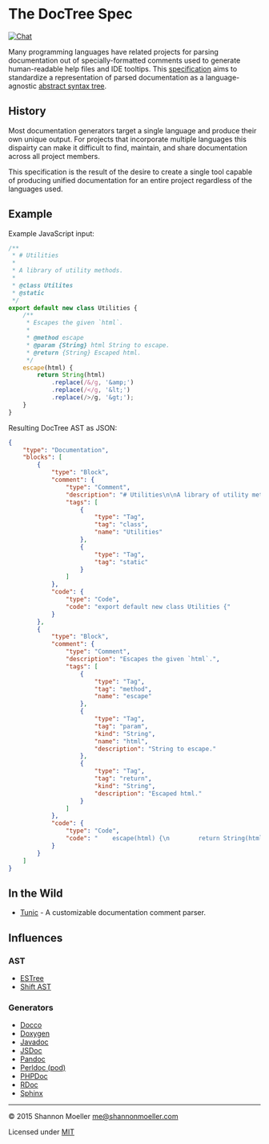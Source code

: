 # The DocTree Spec

[![Chat][gitter-img]][gitter-url]

Many programming languages have related projects for parsing documentation out of specially-formatted comments used to generate human-readable help files and IDE tooltips. This [specification][spec] aims to standardize a representation of parsed documentation as a language-agnostic [abstract syntax tree][ast].

[ast]: https://en.wikipedia.org/wiki/Abstract_syntax_tree
[spec]: https://github.com/togajs/doctree/blob/master/spec.idl

## History

Most documentation generators target a single language and produce their own unique output. For projects that incorporate multiple languages this dispairty can make it difficult to find, maintain, and share documentation across all project members.

This specification is the result of the desire to create a single tool capable of producing unified documentation for an entire project regardless of the languages used.

## Example

Example JavaScript input:

```js
/**
 * # Utilities
 *
 * A library of utility methods.
 *
 * @class Utilites
 * @static
 */
export default new class Utilities {
    /**
     * Escapes the given `html`.
     *
     * @method escape
     * @param {String} html String to escape.
     * @return {String} Escaped html.
     */
    escape(html) {
        return String(html)
            .replace(/&/g, '&amp;')
            .replace(/</g, '&lt;')
            .replace(/>/g, '&gt;');
    }
}
```

Resulting DocTree AST as JSON:

```json
{
    "type": "Documentation",
    "blocks": [
        {
            "type": "Block",
            "comment": {
                "type": "Comment",
                "description": "# Utilities\n\nA library of utility methods.",
                "tags": [
                    {
                        "type": "Tag",
                        "tag": "class",
                        "name": "Utilities"
                    },
                    {
                        "type": "Tag",
                        "tag": "static"
                    }
                ]
            },
            "code": {
                "type": "Code",
                "code": "export default new class Utilities {"
            }
        },
        {
            "type": "Block",
            "comment": {
                "type": "Comment",
                "description": "Escapes the given `html`.",
                "tags": [
                    {
                        "type": "Tag",
                        "tag": "method",
                        "name": "escape"
                    },
                    {
                        "type": "Tag",
                        "tag": "param",
                        "kind": "String",
                        "name": "html",
                        "description": "String to escape."
                    },
                    {
                        "type": "Tag",
                        "tag": "return",
                        "kind": "String",
                        "description": "Escaped html."
                    }
                ]
            },
            "code": {
                "type": "Code",
                "code": "    escape(html) {\n        return String(html)\n            .replace(/&/g, '&amp;')\n            .replace(/</g, '&lt;')\n            .replace(/>/g, '&gt;');\n    }\n}"
            }
        }
    ]
}
```

## In the Wild

- [Tunic](https://github.com/togajs/tunic) - A customizable documentation comment parser.

## Influences

### AST

- [ESTree](https://github.com/estree/estree)
- [Shift AST](https://github.com/shapesecurity/shift-spec)

### Generators

- [Docco](https://github.com/jashkenas/docco)
- [Doxygen](https://en.wikipedia.org/wiki/Doxygen)
- [Javadoc](https://en.wikipedia.org/wiki/Javadoc)
- [JSDoc](https://en.wikipedia.org/wiki/JSDoc)
- [Pandoc](https://en.wikipedia.org/wiki/Pandoc)
- [Perldoc (pod)](https://en.wikipedia.org/wiki/Perldoc)
- [PHPDoc](https://en.wikipedia.org/wiki/PHPDoc)
- [RDoc](https://en.wikipedia.org/wiki/RDoc)
- [Sphinx](https://en.wikipedia.org/wiki/Sphinx_%28documentation_generator%29)

----

© 2015 Shannon Moeller <me@shannonmoeller.com>

Licensed under [MIT](http://shannonmoeller.com/mit.txt)

[gitter-img]: http://img.shields.io/badge/gitter-join_chat-1dce73.svg?style=flat-square
[gitter-url]: https://gitter.im/togajs/doctree
